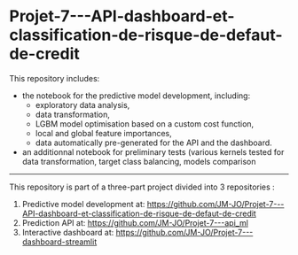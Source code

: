 # Projet-7---API-dashboard-et-classification-de-risque-de-defaut-de-credit

This repository includes:  
- the notebook for the predictive model development, including: 
  - exploratory data analysis, 
  - data transformation, 
  - LGBM model optimisation based on a custom cost function,
  - local and global feature importances,
  - data automatically pre-generated for the API and the dashboard.
- an additionnal notebook for preliminary tests (various kernels tested for data transformation, target class balancing, models comparison


-------------------------

This repository is part of a three-part project divided into 3 repositories :  
1) Predictive model development at: https://github.com/JM-JO/Projet-7---API-dashboard-et-classification-de-risque-de-defaut-de-credit
2) Prediction API at: https://github.com/JM-JO/Projet-7---api_ml
3) Interactive dashboard at: https://github.com/JM-JO/Projet-7---dashboard-streamlit

